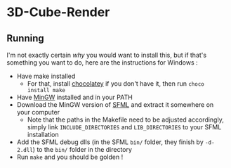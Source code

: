 # 3D-Cube-Render
## Running
I'm not exactly certain *why* you would want to install this, but if that's something you want to do, here are the instructions for Windows :

- Have make installed
  - For that, install [chocolatey](https://chocolatey.org/install) if you don't have it, then run `choco install make`
- Have [MinGW](https://sourceforge.net/projects/mingw/) installed and in your PATH
- Download the MinGW version of [SFML](https://www.sfml-dev.org/download/sfml/2.5.1/) and extract it somewhere on your computer
  - Note that the paths in the Makefile need to be adjusted accordingly, simply link `INCLUDE_DIRECTORIES` and `LIB_DIRECTORIES` to your SFML installation
- Add the SFML debug dlls (in the SFML `bin/` folder, they finish by `-d-2.dll`) to the `bin/` folder in the directory
- Run `make` and you should be golden !

